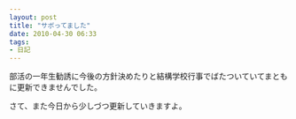 ```yaml
---
layout: post
title: "サボってました"
date: 2010-04-30 06:33
tags:
- 日記
---
```

部活の一年生勧誘に今後の方針決めたりと結構学校行事でばたついていてまともに更新できませんでした。

さて、また今日から少しづつ更新していきますよ。
